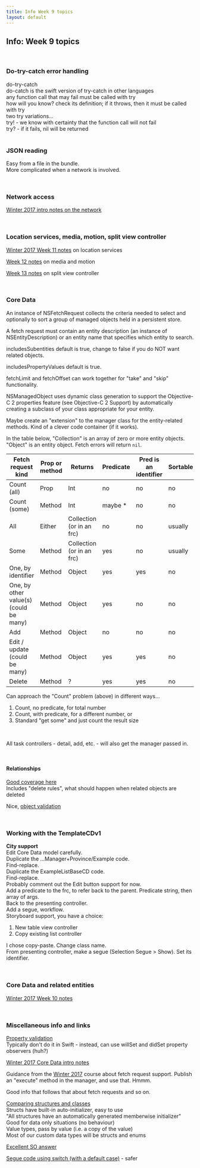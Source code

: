 ```yaml
---
title: Info Week 9 topics
layout: default
---
```


## Info: Week 9 topics

<br>

### Do-try-catch error handling

do-try-catch  
do-catch is the swift version of try-catch in other languages  
any function call that may fail must be called with try  
how will you know? check its definition; if it throws, then it must be called with try  
two try variations...  
try! - we know with certainty that the function call will not fail  
try? - if it fails, nil will be returned  
<br>

### JSON reading

Easy from a file in the bundle.  
More complicated when a network is involved.  

<br>

### Network access

[Winter 2017 intro notes on the network](https://github.com/dps923/winter2017/blob/master/notes/week_08/monday.md)

<br>

### Location services, media, motion, split view controller

[Winter 2017 Week 11 notes](https://github.com/dps923/winter2017/blob/master/notes/week_11/monday.md) on location services

[Week 12 notes](https://github.com/dps923/winter2017/blob/master/notes/week_12/monday.md) on media and motion

[Week 13 notes](https://github.com/dps923/winter2017/blob/master/notes/week_13/monday.md) on split view controller

<br>

### Core Data

An instance of NSFetchRequest collects the criteria needed to select and optionally to sort a group of managed objects held in a persistent store.

A fetch request must contain an entity description (an instance of NSEntityDescription) or an entity name that specifies which entity to search.

includesSubentities default is true, change to false if you do NOT want related objects.

includesPropertyValues default is true.

fetchLimit and fetchOffset can work together for "take" and "skip" functionality. 

NSManagedObject uses dynamic class generation to support the Objective-C 2 properties feature (see Objective-C 2 Support) by automatically creating a subclass of your class appropriate for your entity.

Maybe create an "extension" to the manager class for the entity-related methods. Kind of a clever code container (if it works). 

In the table below, "Collection" is an array of zero or more entity objects. "Object" is an entity object. Fetch errors will return `nil`. 

Fetch request kind | Prop or<br>method | Returns | Predicate | Pred is an<br>identifier | Sortable | tba
--- | --- | --- | --- | --- | --- | ---
Count (all) | Prop | Int | no | no | no | 
Count (some) | Method | Int | maybe * | no | no | 
All | Either | Collection<br>(or in an frc) | no | no | usually | 
Some | Method | Collection <br>(or in an frc) | yes | no | usually | 
One, by identifier | Method | Object | yes | yes | no | 
One, by other value(s)<br>(could be many) | Method | Object | yes | no | no | 
Add | Method | Object | no | no | no | 
Edit / update<br>(could be many) | Method | Object | yes | yes | no | 
Delete | Method | ? | yes | yes | no | 

Can approach the "Count" problem (above) in different ways...
1. Count, no predicate, for total number 
2. Count, with predicate, for a different number, or 
3. Standard "get some" and just count the result size 

<br>

All task controllers - detail, add, etc. - will also get the manager passed in.

<br>

#### Relationships

[Good coverage here](https://developer.apple.com/library/archive/documentation/Cocoa/Conceptual/CoreData/HowManagedObjectsarerelated.html#//apple_ref/doc/uid/TP40001075-CH17-SW1)  
Includes "delete rules", what should happen when related objects are deleted  

Nice, [object validation](https://developer.apple.com/library/archive/documentation/Cocoa/Conceptual/CoreData/ObjectValidation.html#//apple_ref/doc/uid/TP40001075-CH20-SW1)

<br>

### Working with the TemplateCDv1

**City support**  
Edit Core Data model carefully.  
Duplicate the ...Manager+Province/Example code.  
Find-replace.  
Duplicate the ExampleListBaseCD code.  
Find-replace.  
Probably comment out the Edit button support for now.  
Add a predicate to the frc, to refer back to the parent. Predicate string, then array of args.  
Back to the presenting controller.  
Add a segue, workflow.  
Storyboard support, you have a choice:  
1. New table view controller  
2. Copy existing list controller  

I chose copy-paste. Change class name.  
From presenting controller, make a segue (Selection Segue > Show). Set its identifier.  

<br>

### Core Data and related entities

[Winter 2017 Week 10 notes](https://github.com/dps923/winter2017/blob/master/notes/week_10/monday.md)

<br>

### Miscellaneous info and links

[Property validation](  
https://developer.apple.com/library/archive/documentation/Cocoa/Conceptual/KeyValueCoding/ValidatingProperties.html)  
Typically don't do it in Swift - instead, can use willSet and didSet property observers (huh?)

[Winter 2017 Core Data intro notes](https://github.com/dps923/winter2017/blob/master/notes/week_06/monday.md)

Guidance from the [Winter 2017](https://github.com/dps923/winter2017/blob/master/notes/week_09/monday.md#guidance) course about fetch request support. Publish an "execute" method in the manager, and use that. Hmmm.

Good info that follows that about fetch requests and so on.

[Comparing structures and classes](https://docs.swift.org/swift-book/LanguageGuide/ClassesAndStructures.html)  
Structs have built-in auto-initializer, easy to use  
"All structures have an automatically generated memberwise initializer"  
Good for data only situations (no behaviour)  
Value types, pass by value (i.e. a copy of the value)  
Most of our custom data types will be structs and enums  

[Excellent SO answer](https://stackoverflow.com/a/24232845)

[Segue code using switch (with a default case)](https://developer.apple.com/library/archive/documentation/Cocoa/Conceptual/CoreData/CoreDataandStoryboards.html#//apple_ref/doc/uid/TP40001075-CH10-SW1) - safer



<br>
